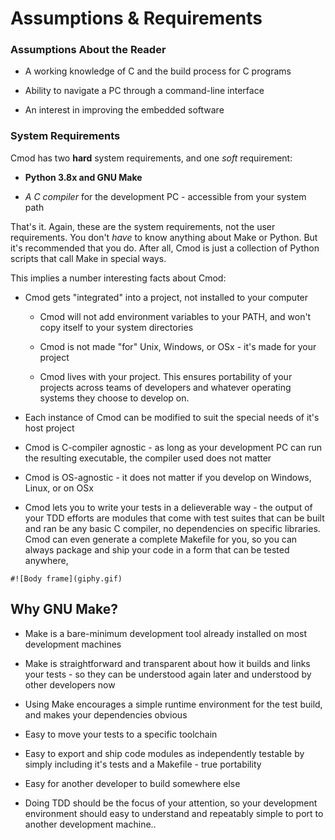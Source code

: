 
# Assumptions & Requirements



### Assumptions About the Reader

- A working knowledge of C and the build process for C programs

- Ability to navigate a PC through a command-line interface

- An interest in improving the embedded software

### System Requirements

Cmod has two **hard** system requirements, and one *soft* requirement:

- **Python 3.8x and GNU Make**

- *A C compiler* for the development PC - accessible from your system path

That's it. Again, these are the system requirements, not the user requirements. You don't *have* to know anything about Make or Python. But it's recommended that you do. After all, Cmod is just a collection of Python scripts that call Make in special ways.

This implies a number interesting facts about Cmod:

- Cmod gets "integrated" into a project, not installed to your computer
  - Cmod will not add environment variables to your PATH, and won't copy itself to your system directories

  - Cmod is not made "for" Unix, Windows, or OSx - it's made for your project
  - Cmod lives with your project. This ensures portability of your projects across teams of developers and whatever operating systems they choose to develop on.

- Each instance of Cmod can be modified to suit the special needs of it's host project

- Cmod is C-compiler agnostic - as long as your development PC can run the resulting executable, the compiler used does not matter

- Cmod is OS-agnostic - it does not matter if you develop on Windows, Linux, or on OSx

- Cmod lets you to write your tests in a delieverable way - the output of your TDD efforts are modules that come with test suites that can be built and ran be any basic C compiler, no dependencies on specific libraries. Cmod can even generate a complete Makefile for you, so you can always package and ship your code in a form that can be tested anywhere,

```text
#![Body frame](giphy.gif)
```

## Why GNU Make?

- Make is a bare-minimum development tool already installed on most development machines

- Make is straightforward and transparent about how it builds and links your tests - so they can be understood again later and understood by other developers now

- Using Make encourages a simple runtime environment for the test build, and makes your dependencies obvious

- Easy to move your tests to a specific toolchain

- Easy to export and ship code modules as independently testable by simply including it's tests and a Makefile - true portability

- Easy for another developer to build somewhere else

- Doing TDD should be the focus of your attention, so your development environment should easy to understand and repeatably simple to port to another development machine..
